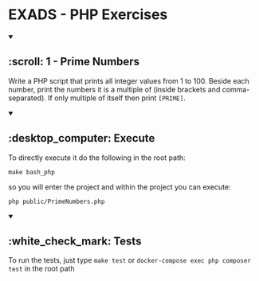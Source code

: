 # EXADS - PHP Exercises

<details open>
<summary><h2> :scroll: 1 - Prime Numbers </h2></summary>

Write a PHP script that prints all integer values from 1 to 100. Beside each number, print the numbers it is a multiple of (inside brackets and comma-separated). If only multiple of itself then print `[PRIME]`.

</details>

<details open>
<summary><h2> :desktop_computer: Execute </h2></summary>

To directly execute it do the following in the root path:

```
make bash_php
```

so you will enter the project and within the project you can execute:

```
php public/PrimeNumbers.php
```

</details>

<details open>
<summary><h2> :white_check_mark: Tests </h2></summary>

To run the tests, just type `make test` or `docker-compose exec php composer test` in the root path

</details>
